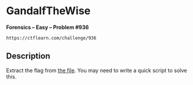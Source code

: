# GandalfTheWise

**Forensics – Easy – Problem #936**

`https://ctflearn.com/challenge/936`


## Description

Extract the flag from [the file](./extra/image.jpg). You may need to write a
quick script to solve this.
